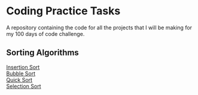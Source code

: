 # Coding Practice Tasks
A repository containing the code for all the projects that I will be making for my 100 days of code challenge. 


## Sorting Algorithms
[Insertion Sort](https://ahsangoheer.github.io/Coding-Practice-Tasks/AlgorithmsDay3-5/Insertion%20Sort)<br>
[Bubble Sort](https://ahsangoheer.github.io/Coding-Practice-Tasks/AlgorithmsDay3-5/Bubble%20Sort)<br>
[Quick Sort](https://ahsangoheer.github.io/Coding-Practice-Tasks/AlgorithmsDay3-5/Quick%20Sort)<br>
[Selection Sort](https://ahsangoheer.github.io/Coding-Practice-Tasks/AlgorithmsDay3-5/Selection%20Sort)
